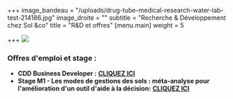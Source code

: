 +++
image_bandeau = "/uploads/drug-tube-medical-research-water-lab-test-214186.jpg"
image_droite = ""
subtitle = "Recherche & Développement chez Sol &co"
title = "R&D et offres"
[menu.main]
weight = 5

+++
![](/uploads/r-d-sol-co.png)

### Offres d'emploi et stage :

* **CDD Business Developer :** [**CLIQUEZ ICI**](https://www.dropbox.com/s/8jg8375ifj3x1ce/Fiche%20de%20poste_Business%20developer_Sol%20%26co.pdf?dl=0 "Offre Business Developer")
* **Stage M1 - Les modes de gestions des sols : méta-analyse pour l'amélioration d'un outil d'aide à la décision:** [**CLIQUEZ ICI**](https://www.dropbox.com/s/ybx5j7426qraub0/OFFRE%20DE%20STAGE_GESTION%20DES%20SOLS_M1_V_SOL%20%26CO.pdf?dl=0 "https://www.dropbox.com/s/ybx5j7426qraub0/OFFRE%20DE%20STAGE_GESTION%20DES%20SOLS_M1_V_SOL%20%26CO.pdf?dl=0")